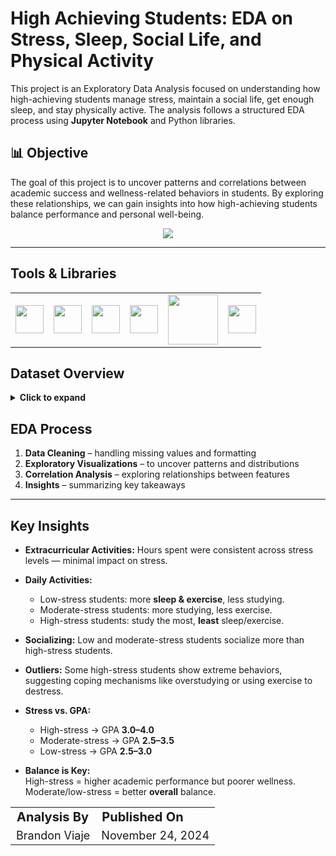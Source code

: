 # High Achieving Students: EDA on Stress, Sleep, Social Life, and Physical Activity

This project is an Exploratory Data Analysis focused on understanding how high-achieving students manage stress, maintain a social life, get enough sleep, and stay physically active. The analysis follows a structured EDA process using **Jupyter Notebook** and Python libraries.

## 📊 Objective

The goal of this project is to uncover patterns and correlations between academic success and wellness-related behaviors in students. By exploring these relationships, we can gain insights into how high-achieving students balance performance and personal well-being.

<p align="center">
  <a href="Student-Performance-EDA/StudentPerformanceEDA.ipynb">
    <img src="https://img.shields.io/badge/Read-More-blue?style=for-the-badge&logo=readthedocs"/>
  </a>
</p>

---

## Tools & Libraries

<table>
  <tr>
    <td><a href="https://jupyter.org/" target="_blank"><img src="https://jupyter.org/assets/homepage/main-logo.svg" width="45"/></a></td>
    <td><a href="https://pandas.pydata.org/" target="_blank"><img src="https://pandas.pydata.org/static/img/pandas_white.svg" width="45"/></a></td>
    <td><a href="https://numpy.org/" target="_blank"><img src="https://numpy.org/images/logo.svg" width="45"/></a></td>
    <td><a href="https://matplotlib.org/" target="_blank"><img src="https://matplotlib.org/_static/images/logo2.svg" width="45"/></a></td>
    <td><a href="https://seaborn.pydata.org/" target="_blank"><img src="https://seaborn.pydata.org/_static/logo-wide-lightbg.svg" width="80"/></a></td>
    <td><a href="https://www.kaggle.com/" target="_blank"><img src="https://www.kaggle.com/static/images/site-logo.svg" width="45"/></a></td>
  </tr>
</table>

## Dataset Overview

<details>
<summary><strong>Click to expand</strong></summary>

<br>

The dataset used in this project is from Kaggle, provided by [Steve1215rogg](https://www.kaggle.com/steve1215rogg).  

It offers a detailed view of student lifestyle patterns and their correlation with academic performance (GPA). The dataset contains 2,000 records of students' daily habits, including study, extracurriculars, sleep, socializing, and physical activities. Each student's stress level is derived from study and sleep hours, offering insights into how lifestyle factors may impact academic outcomes.

**License:** [Apache 2.0 License](https://www.apache.org/licenses/LICENSE-2.0)  
**Access it here:** [Student Lifestyle Dataset](https://www.kaggle.com/datasets/steve1215rogg/student-lifestyle-dataset)

</details>

## EDA Process

1. **Data Cleaning** – handling missing values and formatting  
2. **Exploratory Visualizations** – to uncover patterns and distributions  
3. **Correlation Analysis** – exploring relationships between features  
4. **Insights** – summarizing key takeaways  

---

## Key Insights

- **Extracurricular Activities:** Hours spent were consistent across stress levels — minimal impact on stress.
  
- **Daily Activities:**
  - Low-stress students: more **sleep & exercise**, less studying.
  - Moderate-stress students: more studying, less exercise.
  - High-stress students: study the most, **least** sleep/exercise.

- **Socializing:** Low and moderate-stress students socialize more than high-stress students.

- **Outliers:** Some high-stress students show extreme behaviors, suggesting coping mechanisms like overstudying or using exercise to destress.

- **Stress vs. GPA:**
  - High-stress → GPA **3.0–4.0**
  - Moderate-stress → GPA **2.5–3.5**
  - Low-stress → GPA **2.5–3.0**

- **Balance is Key:**  
  High-stress = higher academic performance but poorer wellness.  
  Moderate/low-stress = better **overall** balance.
  
<table>
  <tr>
    <td style="font-size: 20px; font-weight: bold;">Analysis By</td>
    <td style="font-size: 20px; font-weight: bold;">Published On</td>
  </tr>
  <tr>
    <td style="font-size: 18px;">Brandon Viaje</td>
    <td style="font-size: 18px;">November 24, 2024</td>
  </tr>
</table>
